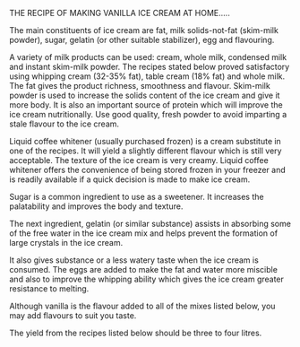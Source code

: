 THE RECIPE OF MAKING VANILLA ICE CREAM AT HOME.....

The main constituents of ice cream are fat, milk solids-not-fat (skim-milk powder), sugar, gelatin (or other suitable stabilizer), egg and flavouring.

A variety of milk products can be used: cream, whole milk, condensed milk and instant skim-milk powder. The recipes stated below proved satisfactory using whipping cream (32-35% fat), table cream (18% fat) and whole milk. The fat gives the product richness, smoothness and flavour. Skim-milk powder is used to increase the solids content of the ice cream and give it more body. It is also an important source of protein which will improve the ice cream nutritionally. Use good quality, fresh powder to avoid imparting a stale flavour to the ice cream.

Liquid coffee whitener (usually purchased frozen) is a cream substitute in one of the recipes. It will yield a slightly different flavour which is still very acceptable. The texture of the ice cream is very creamy. Liquid coffee whitener offers the convenience of being stored frozen in your freezer and is readily available if a quick decision is made to make ice cream.

Sugar is a common ingredient to use as a sweetener. It increases the palatability and improves the body and texture.

The next ingredient, gelatin (or similar substance) assists in absorbing some of the free water in the ice cream mix and helps prevent the formation of large crystals in the ice cream.

It also gives substance or a less watery taste when the ice cream is consumed. The eggs are added to make the fat and water more miscible and also to improve the whipping ability which gives the ice cream greater resistance to melting.

Although vanilla is the flavour added to all of the mixes listed below, you may add flavours to suit you taste.

The yield from the recipes listed below should be three to four litres. 
